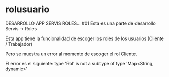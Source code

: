 # rolusuario

DESARROLLO APP SERVIS ROLES... 
#01 Esta es una parte de desarrollo Servis -> Roles

Esta app tiene la funcionalidad de escoger los roles de los usuarios (Cliente / Trabajador)

Pero se muestra un error al momento de escoger el rol Cliente. 

El error es el siguiente: 
type 'Rol' is not a subtype of
type 'Map<String, dynamic>'

